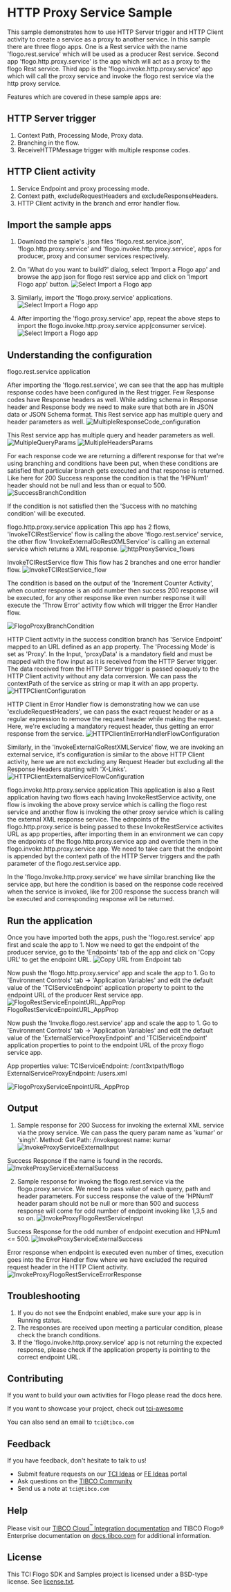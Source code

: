 # HTTP Proxy Service Sample


This sample demonstrates how to use HTTP Server trigger and HTTP Client activity to create a service as a proxy to another service. In this sample there are three flogo apps. One is a Rest service with the name 'flogo.rest.service' which will be used as a producer Rest service. Second app 'flogo.http.proxy.service' is the app which will act as a proxy to the flogo Rest service. Third app is the 'flogo.invoke.http.proxy.service' app which will call the proxy service and invoke the flogo rest service via the http proxy service.

Features which are covered in these sample apps are:
## HTTP Server trigger
1. Context Path, Processing Mode, Proxy data.
2. Branching in the flow.
3. ReceiveHTTPMessage trigger with multiple response codes.

## HTTP Client activity
1. Service Endpoint and proxy processing mode.
2. Context path, excludeRequestHeaders and excludeResponseHeaders.
3. HTTP Client activity in the branch and error handler flow. 

## Import the sample apps
 
1. Download the sample's .json files 'flogo.rest.service.json', 'flogo.http.proxy.service' and 'flogo.invoke.http.proxy.service', apps for producer, proxy and consumer services respectively.

2. On 'What do you want to build?' dialog, select 'Import a Flogo app' and browse the app json for flogo rest service app and click on 'Import Flogo app' button.
![Select Import a Flogo app](./import-screenshots/flogo.rest.service.png)

3. Similarly, import the 'flogo.proxy.service' applications. 
![Select Import a Flogo app](./import-screenshots/flogo.http.proxy.service.png)

4. After importing the 'flogo.proxy.service' app, repeat the above steps to import the flogo.invoke.http.proxy.service app(consumer service).
![Select Import a Flogo app](./import-screenshots/flogo.invoke.http.proxy.service.png)

## Understanding the configuration
flogo.rest.service application

After importing the 'flogo.rest.service', we can see that the app has multiple response codes have been configured in the Rest trigger. Few Response codes have Response headers as well. While adding schema in Response header and Response body we need to make sure that both are in JSON data or JSON Schema format. This Rest service app has multiple query and header parameters as well.
![MultipleResponseCode_configuration](./import-screenshots/MultipleResponseCodes.png)

This Rest service app has multiple query and header parameters as well.
![MultipleQueryParams](./import-screenshots/QueryParameters.png)
![MultipleHeadersParams](./import-screenshots/HeadersParametersAndAppSchema.png)

For each response code we are returning a different response for that we're using branching and conditions have been put, when these conditions are satisfied that particular branch gets executed and that response is returned. Like here for 200 Success response the condition is that the 'HPNum1' header should not be null and less than or equal to 500.
![SuccessBranchCondition](./import-screenshots/SuccessBranchCondition.png)

If the condition is not satisfied then the 'Success with no matching condition' will be executed.

flogo.http.proxy.service application
This app has 2 flows, 'InvokeTCIRestService' flow is calling the above 'flogo.rest.service' service, the other flow 'InvokeExternalGoRestXMLService' is calling an external service which returns a XML 
response.
![httpProxyService_flows](./import-screenshots/flogo.http.proxy.service_flows.png)

InvokeTCIRestService flow
This flow has 2 branches and one error handler flow. 
![InvokeTCIRestService_flow](./import-screenshots/InvokeTCIRestService_flow.png)

The condition is based on the output of the 'Increment Counter Activity', when counter response is an odd number then success 200 response will be executed, for any other response like even number response it will execute the 'Throw Error' activity flow which will trigger the Error Handler flow.

![FlogoProxyBranchCondition](./import-screenshots/FlogoProxyBranchCondition.png)

HTTP Client activity in the success condition branch has 'Service Endpoint' mapped to an URL defined as an app property. The 'Processing Mode' is set as 'Proxy'. In the Input, 'proxyData' is a mandatory field and must be mapped with the flow input as it is received from the HTTP Server trigger. The data received from the HTTP Server trigger is passed opaquely to the HTTP Client activity without any data conversion. We can pass the contextPath of the service as string or map it with an app property.
![HTTPClientConfiguration](./import-screenshots/HTTPClientConfiguration.png)

HTTP Client in Error Handler flow is demonstrating how we can use 'excludeRequestHeaders', we can pass the exact request header or as a regular expression to remove the request header while making the request. Here, we're excluding a mandatory request header, thus getting an error response from the service. 
![HTTPClientInErrorHandlerFlowConfiguration](./import-screenshots/HTTPClientInErrorHandlerFlowConfiguration.png)

Similarly, in the 'InvokeExternalGoRestXMLService' flow, we are invoking an external service, it's configuration is similar to the above HTTP Client activity, here we are not excluding any Request Header but excluding all the Response Headers starting with 'X-Links'.
![HTTPClientExternalServiceFlowConfiguration](./import-screenshots/HTTPClientExternalServiceFlowConfiguration.png)


flogo.invoke.http.proxy.service application
This application is also a Rest application having two flows each having InvokeRestService activity, one flow is invoking the above proxy service which is calling the flogo rest service and another flow is invoking the other proxy service which is calling the external XML response service. The ednpoints of the flogo.http.proxy.serice is being passed to these InvokeRestService activites URL as app properties, after importing them in an environment we can copy the endpoints of the flogo.http.proxy.service app and override them in the flogo.invoke.http.proxy.service app. We need to take care that the endpoint is appended byt the context path of the HTTP Server triggers and the path parameter of the flogo.rest.service app.

In the 'flogo.Invoke.http.proxy.service' we have similar branching like the service app, but here the condition is based on the response code received when the service is invoked, like for 200 response the success branch will be executed and corresponding response will be returned.



## Run the application

Once you have imported both the apps, push the 'flogo.rest.service' app first and scale the app to 1. Now we need to get the endpoint of the producer service, go to the 'Endpoints' tab of the app and click on 'Copy URL' to get the endpoint URL.
![Copy URL from Endpoint tab](./import-screenshots/copyURL.png)

Now push the 'flogo.http.proxy.service' app and scale the app to 1. Go to 'Environment Controls' tab -> 'Application Variables' and edit the default value of the 'TCIServiceEndpoint' application property to point to the endpoint URL of the producer Rest service app.
![FlogoRestServiceEnpointURL_AppProp](./import-screenshots/FlogoRestServiceEnpointURL_AppProp.png)
FlogoRestServiceEnpointURL_AppProp

Now push the 'Invoke.flogo.rest.service' app and scale the app to 1. Go to 'Environment Controls' tab -> 'Application Variables' and edit the default value of the 'ExternalServiceProxyEndpoint' and 'TCIServiceEndpoint' application properties to point to the endpoint URL of the proxy flogo service app.

App properties value:
TCIServiceEndpoint: <proxy service TCI endpoint>/cont3xtpath/flogo
ExternalServiceProxyEndpoint: <proxy service External endpoint>/users.xml	

![FlogoProxyServiceEnpointURL_AppProp](./import-screenshots/FlogoProxyServiceEnpointURL_AppProp.png)


## Output

1. Sample response for 200 Success for invoking the external XML service via the proxy service. We can pass the query param name as 'kumar' or 'singh'.
Method: Get
Path: /invokegorest
name: kumar
![InvokeProxyServiceExternalInput](./import-screenshots/InvokeProxyServiceExternalInput.png)

Success Response if the name is found in the records.
![InvokeProxyServiceExternalSuccess](./import-screenshots/InvokeProxyServiceExternalSuccess.png)

2. Sample response for invokng the flogo.rest.service via the flogo.proxy.service. We need to pass value of each query, path and header parameters. For success response the value of the 'HPNum1' header param should not be null or more than 500 and success response will come for odd number of endpoint invoking like 1,3,5 and so on.
![InvokeProxyFlogoRestServiceInput](./import-screenshots/InvokeProxyFlogoRestServiceInput.png)

Success Response for the odd number of endpoint execution and HPNum1 <= 500.
![InvokeProxyServiceExternalSuccess](./import-screenshots/InvokeProxyFlogoRestServiceSuccessResponse.png)

Error response when endpoint is executed even number of times, execution goes into the Error Handler flow where we have excluded the required request header in the HTTP Client activity.
![InvokeProxyFlogoRestServiceErrorResponse](./import-screenshots/InvokeProxyFlogoRestServiceErrorResponse.png)



## Troubleshooting

1. If you do not see the Endpoint enabled, make sure your app is in Running status.
2. The responses are received upon meeting a particular condition, please check the branch conditions.
3. If the  'flogo.invoke.http.proxy.service' app is not returning the expected response, please check if the application property is pointing to the correct endpoint URL.

## Contributing

If you want to build your own activities for Flogo please read the docs here.

If you want to showcase your project, check out [tci-awesome](https://github.com/TIBCOSoftware/tci-awesome)

You can also send an email to `tci@tibco.com`

## Feedback
If you have feedback, don't hesitate to talk to us!

* Submit feature requests on our [TCI Ideas](https://ideas.tibco.com/?project=TCI) or [FE Ideas](https://ideas.tibco.com/?project=FE) portal
* Ask questions on the [TIBCO Community](https://community.tibco.com/answers/product/344006)
* Send us a note at `tci@tibco.com`

## Help

Please visit our [TIBCO Cloud<sup>&trade;</sup> Integration documentation](https://integration.cloud.tibco.com/docs/) and TIBCO Flogo® Enterprise documentation on [docs.tibco.com](https://docs.tibco.com/) for additional information.

## License
This TCI Flogo SDK and Samples project is licensed under a BSD-type license. See [license.txt](license.txt).


